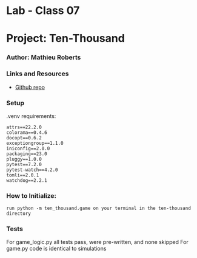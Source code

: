 # Lab - Class 07

# Project: Ten-Thousand
### Author: Mathieu Roberts

### Links and Resources
- [Github repo](https://github.com/VadenGrey/ten-thousand)

### Setup
.venv requirements:

    attrs==22.2.0
    colorama==0.4.6
    docopt==0.6.2
    exceptiongroup==1.1.0
    iniconfig==2.0.0
    packaging==23.0
    pluggy==1.0.0
    pytest==7.2.0 
    pytest-watch==4.2.0
    tomli==2.0.1
    watchdog==2.2.1

### How to Initialize:

    run python -m ten_thousand.game on your terminal in the ten-thousand directory

### Tests
    
For game_logic.py all tests pass, were pre-written, and none skipped
For game.py code is identical to simulations